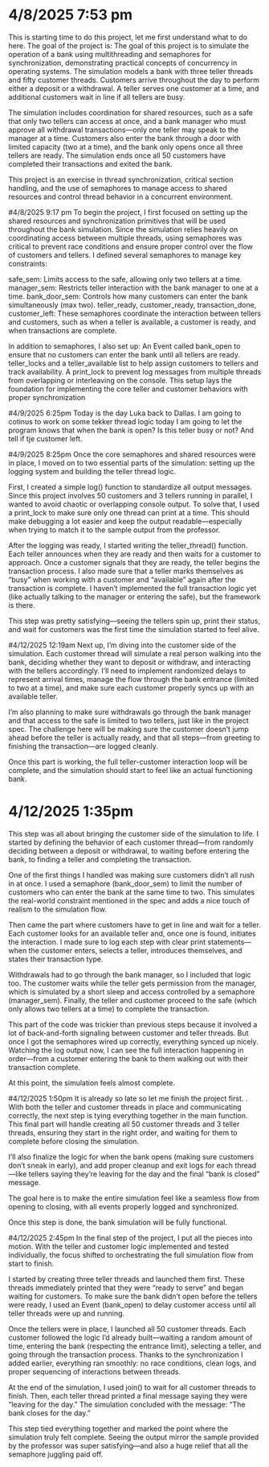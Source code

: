 # 4/8/2025 7:53 pm
This is starting time to do this project, let me first understand what to do here.
The goal of the project is:
The goal of this project is to simulate the operation of a bank using multithreading and semaphores for synchronization, demonstrating practical concepts of concurrency in operating systems. The simulation models a bank with three teller threads and fifty customer threads. Customers arrive throughout the day to perform either a deposit or a withdrawal. A teller serves one customer at a time, and additional customers wait in line if all tellers are busy.

The simulation includes coordination for shared resources, such as a safe that only two tellers can access at once, and a bank manager who must approve all withdrawal transactions—only one teller may speak to the manager at a time. Customers also enter the bank through a door with limited capacity (two at a time), and the bank only opens once all three tellers are ready. The simulation ends once all 50 customers have completed their transactions and exited the bank.

This project is an exercise in thread synchronization, critical section handling, and the use of semaphores to manage access to shared resources and control thread behavior in a concurrent environment.

#4/8/2025 9:17 pm
To begin the project, I first focused on setting up the shared resources and synchronization primitives that will be used throughout the bank simulation. Since the simulation relies heavily on coordinating access between multiple threads, using semaphores was critical to prevent race conditions and ensure proper control over the flow of customers and tellers.
I defined several semaphores to manage key constraints:

safe_sem: Limits access to the safe, allowing only two tellers at a time.
manager_sem: Restricts teller interaction with the bank manager to one at a time.
bank_door_sem: Controls how many customers can enter the bank simultaneously (max two).
teller_ready, customer_ready, transaction_done, customer_left: These semaphores coordinate the interaction between tellers and customers, such as when a teller is available, a customer is ready, and when transactions are complete.

In addition to semaphores, I also set up:
An Event called bank_open to ensure that no customers can enter the bank until all tellers are ready.
teller_locks and a teller_available list to help assign customers to tellers and track availability.
A print_lock to prevent log messages from multiple threads from overlapping or interleaving on the console.
This setup lays the foundation for implementing the core teller and customer behaviors with proper synchronization

#4/9/2025 6:25pm
Today is the day Luka back to Dallas.
I am going to cotinus to work on some tekker thread logic
today I am going to let the program knows that when the bank is open? Is this teller busy or not? And tell if tje customer left.

#4/9/2025  8:25pm
Once the core semaphores and shared resources were in place, I moved on to two essential parts of the simulation: setting up the logging system and building the teller thread logic.

First, I created a simple log() function to standardize all output messages. Since this project involves 50 customers and 3 tellers running in parallel, I wanted to avoid chaotic or overlapping console output. To solve that, I used a print_lock to make sure only one thread can print at a time. This should make debugging a lot easier and keep the output readable—especially when trying to match it to the sample output from the professor.

After the logging was ready, I started writing the teller_thread() function. Each teller announces when they are ready and then waits for a customer to approach. Once a customer signals that they are ready, the teller begins the transaction process. I also made sure that a teller marks themselves as “busy” when working with a customer and “available” again after the transaction is complete. I haven’t implemented the full transaction logic yet (like actually talking to the manager or entering the safe), but the framework is there.

This step was pretty satisfying—seeing the tellers spin up, print their status, and wait for customers was the first time the simulation started to feel alive.


#4/12/2025  12:19am
Next up, I’m diving into the customer side of the simulation. Each customer thread will simulate a real person walking into the bank, deciding whether they want to deposit or withdraw, and interacting with the tellers accordingly. I’ll need to implement randomized delays to represent arrival times, manage the flow through the bank entrance (limited to two at a time), and make sure each customer properly syncs up with an available teller.

I’m also planning to make sure withdrawals go through the bank manager and that access to the safe is limited to two tellers, just like in the project spec. The challenge here will be making sure the customer doesn’t jump ahead before the teller is actually ready, and that all steps—from greeting to finishing the transaction—are logged cleanly.

Once this part is working, the full teller-customer interaction loop will be complete, and the simulation should start to feel like an actual functioning bank.

# 4/12/2025 1:35pm

This step was all about bringing the customer side of the simulation to life. I started by defining the behavior of each customer thread—from randomly deciding between a deposit or withdrawal, to waiting before entering the bank, to finding a teller and completing the transaction.

One of the first things I handled was making sure customers didn’t all rush in at once. I used a semaphore (bank_door_sem) to limit the number of customers who can enter the bank at the same time to two. This simulates the real-world constraint mentioned in the spec and adds a nice touch of realism to the simulation flow.

Then came the part where customers have to get in line and wait for a teller. Each customer looks for an available teller and, once one is found, initiates the interaction. I made sure to log each step with clear print statements—when the customer enters, selects a teller, introduces themselves, and states their transaction type.

Withdrawals had to go through the bank manager, so I included that logic too. The customer waits while the teller gets permission from the manager, which is simulated by a short sleep and access controlled by a semaphore (manager_sem). Finally, the teller and customer proceed to the safe (which only allows two tellers at a time) to complete the transaction.

This part of the code was trickier than previous steps because it involved a lot of back-and-forth signaling between customer and teller threads. But once I got the semaphores wired up correctly, everything synced up nicely. Watching the log output now, I can see the full interaction happening in order—from a customer entering the bank to them walking out with their transaction complete.

At this point, the simulation feels almost complete.

#4/12/2025 1:50pm
It is already so late so let me finish the project first.
.
With both the teller and customer threads in place and communicating correctly, the next step is tying everything together in the main function. This final part will handle creating all 50 customer threads and 3 teller threads, ensuring they start in the right order, and waiting for them to complete before closing the simulation.

I’ll also finalize the logic for when the bank opens (making sure customers don’t sneak in early), and add proper cleanup and exit logs for each thread—like tellers saying they’re leaving for the day and the final “bank is closed” message.

The goal here is to make the entire simulation feel like a seamless flow from opening to closing, with all events properly logged and synchronized.

Once this step is done, the bank simulation will be fully functional. 

#4/12/2025 2:45pm
In the final step of the project, I put all the pieces into motion. With the teller and customer logic implemented and tested individually, the focus shifted to orchestrating the full simulation flow from start to finish.

I started by creating three teller threads and launched them first. These threads immediately printed that they were “ready to serve” and began waiting for customers. To make sure the bank didn’t open before the tellers were ready, I used an Event (bank_open) to delay customer access until all teller threads were up and running.

Once the tellers were in place, I launched all 50 customer threads. Each customer followed the logic I’d already built—waiting a random amount of time, entering the bank (respecting the entrance limit), selecting a teller, and going through the transaction process. Thanks to the synchronization I added earlier, everything ran smoothly: no race conditions, clean logs, and proper sequencing of interactions between threads.

At the end of the simulation, I used join() to wait for all customer threads to finish. Then, each teller thread printed a final message saying they were “leaving for the day.” The simulation concluded with the message: “The bank closes for the day.”

This step tied everything together and marked the point where the simulation truly felt complete. Seeing the output mirror the sample provided by the professor was super satisfying—and also a huge relief that all the semaphore juggling paid off.
